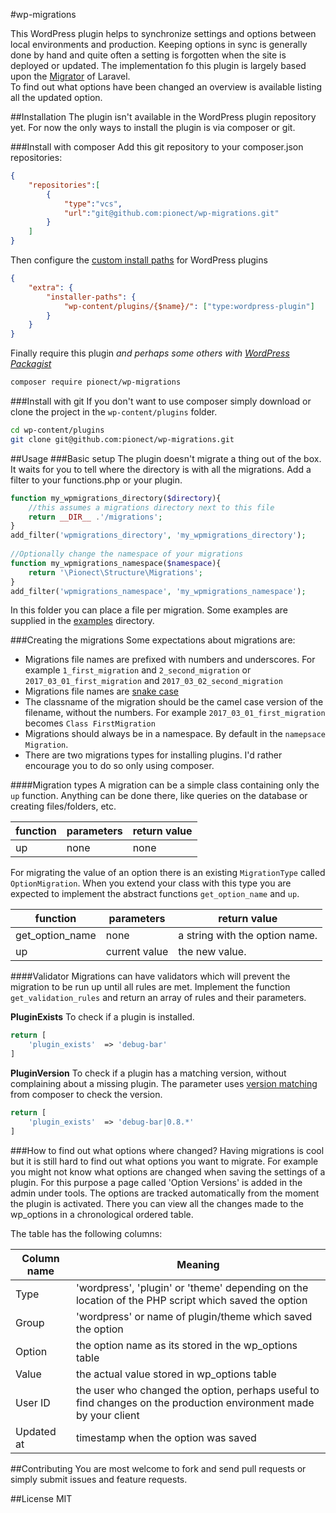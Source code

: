 #wp-migrations

This WordPress plugin helps to synchronize settings and options between local environments and production.
Keeping options in sync is generally done by hand and quite often a setting is forgotten when the site is deployed or updated.
The implementation fo this plugin is largely based upon the [Migrator](https://github.com/laravel/framework/tree/5.4/src/Illuminate/Database/Migrations) of Laravel.   
To find out what options have been changed an overview is available listing all the updated option.

##Installation
The plugin isn't available in the WordPress plugin repository yet.
For now the only ways to install the plugin is via composer or git.

###Install with composer
Add this git repository to your composer.json repositories:
```json
{
    "repositories":[
        {
            "type":"vcs",
            "url":"git@github.com:pionect/wp-migrations.git"
        }
    ]
}
```
Then configure the [custom install paths](https://github.com/composer/installers#custom-install-paths) for WordPress plugins
```json
{
    "extra": {
        "installer-paths": {
            "wp-content/plugins/{$name}/": ["type:wordpress-plugin"]
        }
    }
}
```
Finally require this plugin _and perhaps some others with [WordPress Packagist](https://wpackagist.org/)_
```bash
composer require pionect/wp-migrations
```

###Install with git
If you don't want to use composer simply download or clone the project in the `wp-content/plugins` folder.
```bash
cd wp-content/plugins
git clone git@github.com:pionect/wp-migrations.git
```

##Usage
###Basic setup
The plugin doesn't migrate a thing out of the box. It waits for you to tell where the directory is with all the migrations.
Add a filter to your functions.php or your plugin.
```php
function my_wpmigrations_directory($directory){
    //this assumes a migrations directory next to this file
    return __DIR__ .'/migrations';
}
add_filter('wpmigrations_directory', 'my_wpmigrations_directory');
      
//Optionally change the namespace of your migrations
function my_wpmigrations_namespace($namespace){
    return '\Pionect\Structure\Migrations';
}
add_filter('wpmigrations_namespace', 'my_wpmigrations_namespace');
```

In this folder you can place a file per migration.
Some examples are supplied in the [examples](examples) directory.

###Creating the migrations
Some expectations about migrations are:
- Migrations file names are prefixed with numbers and underscores. 
For example `1_first_migration` and `2_second_migration` or `2017_03_01_first_migration` and `2017_03_02_second_migration`
- Migrations file names are [snake case](https://en.wikipedia.org/wiki/Snake_case)
- The classname of the migration should be the camel case version of the filename, without the numbers.
For example `2017_03_01_first_migration` becomes `Class FirstMigration`
- Migrations should always be in a namespace. By default in the `namepsace Migration`.
- There are two migrations types for installing plugins. I'd rather encourage you to do so only using composer.

####Migration types
A migration can be a simple class containing only the `up` function.
Anything can be done there, like queries on the database or creating files/folders, etc.

function | parameters | return value
-------- | ---------- | ------------
up | none | none

For migrating the value of an option there is an existing `MigrationType` called `OptionMigration`.
When you extend your class with this type you are expected to implement the abstract functions `get_option_name` and `up`.

function | parameters | return value
-------- | ---------- | ------------
get_option_name | none | a string with the option name.
up | current value | the new value.

####Validator
Migrations can have validators which will prevent the migration to be run up until all rules are met.
Implement the function `get_validation_rules` and return an array of rules and their parameters.

**PluginExists**
To check if a plugin is installed.
```php
return [
    'plugin_exists'  => 'debug-bar'
]
```

**PluginVersion**
To check if a plugin has a matching version, without complaining about a missing plugin.
The parameter uses [version matching](https://getcomposer.org/doc/articles/versions.md) from composer to check the version.
```php
return [
    'plugin_exists'  => 'debug-bar|0.8.*'
]
```

###How to find out what options where changed?
Having migrations is cool but it is still hard to find out what options you want to migrate.
For example you might not know what options are changed when saving the settings of a plugin.
For this purpose a page called 'Option Versions' is added in the admin under tools.
The options are tracked automatically from the moment the plugin is activated.
There you can view all the changes made to the wp_options in a chronological ordered table.

The table has the following columns:

Column name | Meaning
----------- | -------
Type | 'wordpress', 'plugin' or 'theme' depending on the location of the PHP script which saved the option
Group | 'wordpress' or name of plugin/theme which saved the option
Option | the option name as its stored in the wp_options table
Value | the actual value stored in wp_options table
User ID | the user who changed the option, perhaps useful to find changes on the production environment made by your client
Updated at | timestamp when the option was saved

##Contributing
You are most welcome to fork and send pull requests or simply submit issues and feature requests. 

##License
MIT